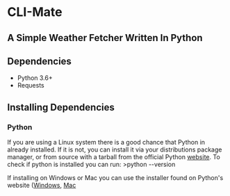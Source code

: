 # CLI-Mate   
## A Simple Weather Fetcher Written In Python   
   
## Dependencies   
- Python 3.6+
- Requests  

## Installing Dependencies

### Python
If you are using a Linux system there is a good chance that Python in already
installed. If it is not, you can install it via your distributions package 
manager, or from source with a tarball from the official Python [website](https://www.python.org/downloads/source/). To check if python is installed you can run:   >python --version   

If installing on Windows or Mac you can use the installer found on Python's website
([Windows](https://www.python.org/downloads/windows/), [Mac](https://www.python.org/downloads/macos/)


